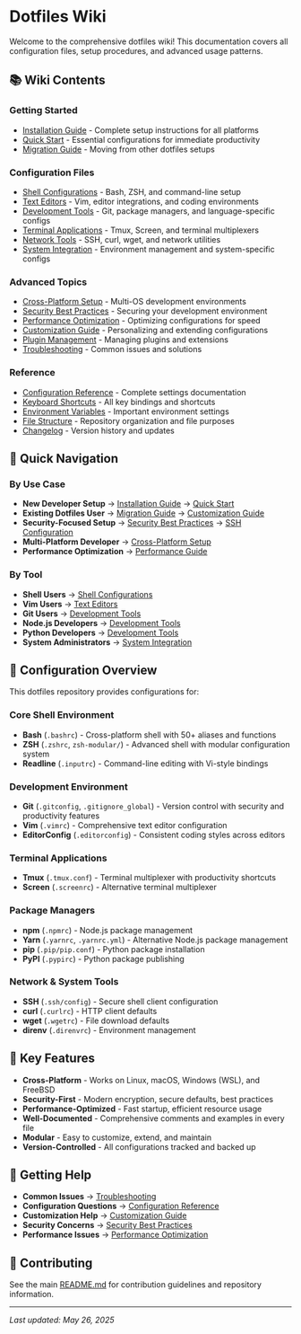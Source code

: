# Dotfiles Wiki

Welcome to the comprehensive dotfiles wiki! This documentation covers all configuration files, setup procedures, and advanced usage patterns.

## 📚 Wiki Contents

### Getting Started
- [Installation Guide](Installation.md) - Complete setup instructions for all platforms
- [Quick Start](Quick-Start.md) - Essential configurations for immediate productivity
- [Migration Guide](Migration.md) - Moving from other dotfiles setups

### Configuration Files
- [Shell Configurations](Shell-Configurations.md) - Bash, ZSH, and command-line setup
- [Text Editors](Text-Editors.md) - Vim, editor integrations, and coding environments
- [Development Tools](Development-Tools.md) - Git, package managers, and language-specific configs
- [Terminal Applications](Terminal-Applications.md) - Tmux, Screen, and terminal multiplexers
- [Network Tools](Network-Tools.md) - SSH, curl, wget, and network utilities
- [System Integration](System-Integration.md) - Environment management and system-specific configs

### Advanced Topics
- [Cross-Platform Setup](Cross-Platform.md) - Multi-OS development environments
- [Security Best Practices](Security.md) - Securing your development environment
- [Performance Optimization](Performance.md) - Optimizing configurations for speed
- [Customization Guide](Customization.md) - Personalizing and extending configurations
- [Plugin Management](Plugin-Management.md) - Managing plugins and extensions
- [Troubleshooting](Troubleshooting.md) - Common issues and solutions

### Reference
- [Configuration Reference](Reference.md) - Complete settings documentation
- [Keyboard Shortcuts](Shortcuts.md) - All key bindings and shortcuts
- [Environment Variables](Environment-Variables.md) - Important environment settings
- [File Structure](File-Structure.md) - Repository organization and file purposes
- [Changelog](Changelog.md) - Version history and updates

## 🚀 Quick Navigation

### By Use Case
- **New Developer Setup** → [Installation Guide](Installation.md) → [Quick Start](Quick-Start.md)
- **Existing Dotfiles User** → [Migration Guide](Migration.md) → [Customization Guide](Customization.md)
- **Security-Focused Setup** → [Security Best Practices](Security.md) → [SSH Configuration](Network-Tools.md#ssh)
- **Multi-Platform Developer** → [Cross-Platform Setup](Cross-Platform.md)
- **Performance Optimization** → [Performance Guide](Performance.md)

### By Tool
- **Shell Users** → [Shell Configurations](Shell-Configurations.md)
- **Vim Users** → [Text Editors](Text-Editors.md#vim)
- **Git Users** → [Development Tools](Development-Tools.md#git)
- **Node.js Developers** → [Development Tools](Development-Tools.md#nodejs)
- **Python Developers** → [Development Tools](Development-Tools.md#python)
- **System Administrators** → [System Integration](System-Integration.md)

## 🔧 Configuration Overview

This dotfiles repository provides configurations for:

### Core Shell Environment
- **Bash** (`.bashrc`) - Cross-platform shell with 50+ aliases and functions
- **ZSH** (`.zshrc`, `zsh-modular/`) - Advanced shell with modular configuration system
- **Readline** (`.inputrc`) - Command-line editing with Vi-style bindings

### Development Environment
- **Git** (`.gitconfig`, `.gitignore_global`) - Version control with security and productivity features
- **Vim** (`.vimrc`) - Comprehensive text editor configuration
- **EditorConfig** (`.editorconfig`) - Consistent coding styles across editors

### Terminal Applications
- **Tmux** (`.tmux.conf`) - Terminal multiplexer with productivity shortcuts
- **Screen** (`.screenrc`) - Alternative terminal multiplexer

### Package Managers
- **npm** (`.npmrc`) - Node.js package management
- **Yarn** (`.yarnrc`, `.yarnrc.yml`) - Alternative Node.js package management
- **pip** (`.pip/pip.conf`) - Python package installation
- **PyPI** (`.pypirc`) - Python package publishing

### Network & System Tools
- **SSH** (`.ssh/config`) - Secure shell client configuration
- **curl** (`.curlrc`) - HTTP client defaults
- **wget** (`.wgetrc`) - File download defaults
- **direnv** (`.direnvrc`) - Environment management

## 🌟 Key Features

- **Cross-Platform** - Works on Linux, macOS, Windows (WSL), and FreeBSD
- **Security-First** - Modern encryption, secure defaults, best practices
- **Performance-Optimized** - Fast startup, efficient resource usage
- **Well-Documented** - Comprehensive comments and examples in every file
- **Modular** - Easy to customize, extend, and maintain
- **Version-Controlled** - All configurations tracked and backed up

## 📖 Getting Help

- **Common Issues** → [Troubleshooting](Troubleshooting.md)
- **Configuration Questions** → [Configuration Reference](Reference.md)
- **Customization Help** → [Customization Guide](Customization.md)
- **Security Concerns** → [Security Best Practices](Security.md)
- **Performance Issues** → [Performance Optimization](Performance.md)

## 🤝 Contributing

See the main [README.md](../README.md) for contribution guidelines and repository information.

---

*Last updated: May 26, 2025*
